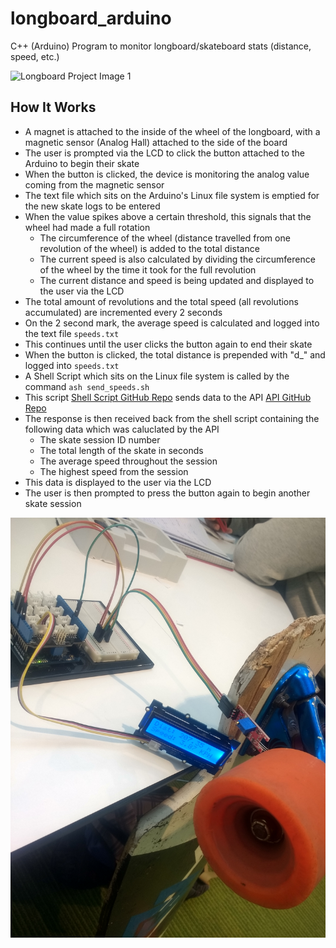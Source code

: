 # longboard_arduino
C++ (Arduino) Program to monitor longboard/skateboard stats (distance, speed, etc.)

![Longboard Project Image 1](images/img1.jpg?raw=true "Longboard Project Image 1")

## How It Works
  - A magnet is attached to the inside of the wheel of the longboard, with a magnetic sensor (Analog Hall) attached to the side of the board
  - The user is prompted via the LCD to click the button attached to the Arduino to begin their skate
  - When the button is clicked, the device is monitoring the analog value coming from the magnetic sensor
  - The text file which sits on the Arduino's Linux file system is emptied for the new skate logs to be entered
  - When the value spikes above a certain threshold, this signals that the wheel had made a full rotation
    - The circumference of the wheel (distance travelled from one revolution of the wheel) is added to the total distance
    - The current speed is also calculated by dividing the circumference of the wheel by the time it took for the full revolution
    - The current distance and speed is being updated and displayed to the user via the LCD
  - The total amount of revolutions and the total speed (all revolutions accumulated) are incremented every 2 seconds
  - On the 2 second mark, the average speed is calculated and logged into the text file `speeds.txt`
  - This continues until the user clicks the button again to end their skate
  - When the button is clicked, the total distance is prepended with "d_" and logged into `speeds.txt`
  - A Shell Script which sits on the Linux file system is called by the command `ash send_speeds.sh`
  - This script [Shell Script GitHub Repo](https://github.com/CharlesPeterMcCarthy/longboard_shell_script) sends data to the API [API GitHub Repo](https://github.com/CharlesPeterMcCarthy/longboard_api)
  - The response is then received back from the shell script containing the following data which was caluclated by the API
    - The skate session ID number
    - The total length of the skate in seconds
    - The average speed throughout the session
    - The highest speed from the session
  - This data is displayed to the user via the LCD
  - The user is then prompted to press the button again to begin another skate session

![Longboard Project Image 2](images/img2.jpg?raw=true "Longboard Project Image 2")
